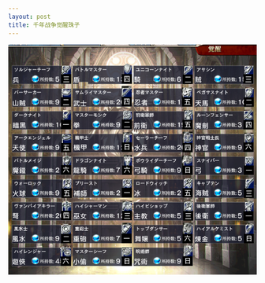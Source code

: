 ```yaml
---
layout: post
title: 千年战争觉醒珠子
---
```


<img class="img-responsive center-block" src="image/zhuzi.png" border="0">
